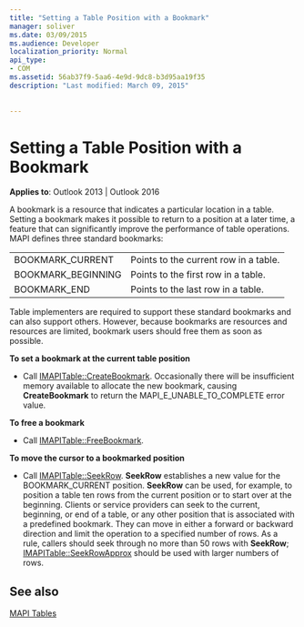 ```yaml
---
title: "Setting a Table Position with a Bookmark"
manager: soliver
ms.date: 03/09/2015
ms.audience: Developer
localization_priority: Normal
api_type:
- COM
ms.assetid: 56ab37f9-5aa6-4e9d-9dc8-b3d95aa19f35
description: "Last modified: March 09, 2015"
 
 
---
```


# Setting a Table Position with a Bookmark

  
  
**Applies to**: Outlook 2013 | Outlook 2016 
  
A bookmark is a resource that indicates a particular location in a table. Setting a bookmark makes it possible to return to a position at a later time, a feature that can significantly improve the performance of table operations. MAPI defines three standard bookmarks: 
  
|||
|:-----|:-----|
|BOOKMARK_CURRENT  <br/> |Points to the current row in a table.  <br/> |
|BOOKMARK_BEGINNING  <br/> |Points to the first row in a table.  <br/> |
|BOOKMARK_END  <br/> |Points to the last row in a table.  <br/> |
   
Table implementers are required to support these standard bookmarks and can also support others. However, because bookmarks are resources and resources are limited, bookmark users should free them as soon as possible. 
  
 **To set a bookmark at the current table position**
  
- Call [IMAPITable::CreateBookmark](imapitable-createbookmark.md). Occasionally there will be insufficient memory available to allocate the new bookmark, causing **CreateBookmark** to return the MAPI_E_UNABLE_TO_COMPLETE error value. 
    
 **To free a bookmark**
  
- Call [IMAPITable::FreeBookmark](imapitable-freebookmark.md).
    
 **To move the cursor to a bookmarked position**
  
- Call [IMAPITable::SeekRow](imapitable-seekrow.md). **SeekRow** establishes a new value for the BOOKMARK_CURRENT position. **SeekRow** can be used, for example, to position a table ten rows from the current position or to start over at the beginning. Clients or service providers can seek to the current, beginning, or end of a table, or any other position that is associated with a predefined bookmark. They can move in either a forward or backward direction and limit the operation to a specified number of rows. As a rule, callers should seek through no more than 50 rows with **SeekRow**; [IMAPITable::SeekRowApprox](imapitable-seekrowapprox.md) should be used with larger numbers of rows. 
    
## See also



[MAPI Tables](mapi-tables.md)

